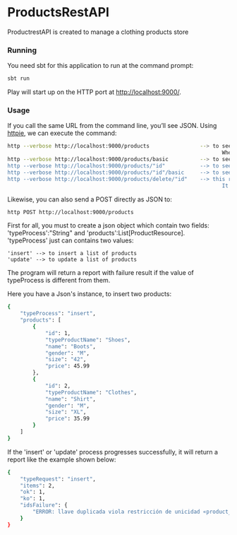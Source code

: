 # ProductsRestAPI

ProductrestAPI is created to manage a clothing products store


### Running

You need sbt for this application to run at the command prompt:

```bash
sbt run
```
Play will start up on the HTTP port at <http://localhost:9000/>.


### Usage

If you call the same URL from the command line, you’ll see JSON. Using [httpie](https://httpie.org/), we can execute the command:

```bash
http --verbose http://localhost:9000/products                --> to see a json which contains all prducts with complete information.
                                                                    When you start this program for the first time, initial records are set in the database.
http --verbose http://localhost:9000/products/basic          --> to see a json which contains all prducts with basic information (product's name and price)
http --verbose http://localhost:9000/products/"id"           --> to see a json which contains the complete information of the product selected by its id
http --verbose http://localhost:9000/products/"id"/basic     --> to see a json which contains the basic information of the product selected by its id
http --verbose http://localhost:9000/products/delete/"id"    --> this request will delete a record from database, which is selected previously by its id.
                                                                    It will list all the products in our database without the deleted one.
```


Likewise, you can also send a POST directly as JSON to:

```bash
http POST http://localhost:9000/products
```

First for all, you must to create a json object which contain two fields: 'typeProcess':"String" and 'products':List[ProductResource].  
'typeProcess' just can contains two values:  

    'insert' --> to insert a list of products  
    'update' --> to update a list of products  

The program will return a report with failure result if the value of typeProcess is different from them.  

Here you have a Json's instance, to insert two products:


```bash
{
    "typeProcess": "insert",
    "products": [
        {
            "id": 1,
            "typeProductName": "Shoes",
            "name": "Boots",
            "gender": "M",
            "size": "42",
            "price": 45.99
        },
        {
            "id": 2,
            "typeProductName": "Clothes",
            "name": "Shirt",
            "gender": "M",
            "size": "XL",
            "price": 35.99
        }
    ]
}

```

If the 'insert' or 'update' process progresses successfully, it will return a report like the example shown below:

```bash
{
    "typeRequest": "insert",
    "items": 2,
    "ok": 1,
    "ko": 1,
    "idsFailure": {
        "ERROR: llave duplicada viola restricción de unicidad «product_pkey»\n  Detail: Ya existe la llave (id_product)=(2).": [2]
    }
}

```
